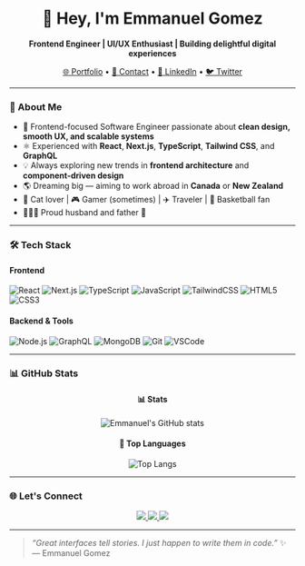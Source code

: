 <h1 align="center">👋 Hey, I'm Emmanuel Gomez</h1>

<p align="center">
  <b>Frontend Engineer | UI/UX Enthusiast | Building delightful digital experiences</b>
</p>

<p align="center">
  <a href="https://www.gomezdev.co" target="_blank">🌐 Portfolio</a> •
  <a href="mailto:eagomez2387@gmail.com">📧 Contact</a> •
  <a href="https://www.linkedin.com/in/emmanuel-gomez-dev/">💼 LinkedIn</a> •
  <a href="https://twitter.com/gomez5sh">🐦 Twitter</a>
</p>

---

### 🧠 About Me  

- 🧩 Frontend-focused Software Engineer passionate about **clean design, smooth UX, and scalable systems**  
- ⚛️ Experienced with **React**, **Next.js**, **TypeScript**, **Tailwind CSS**, and **GraphQL**  
- 💡 Always exploring new trends in **frontend architecture** and **component-driven design**  
- 🌎 Dreaming big — aiming to work abroad in **Canada** or **New Zealand**  
- 🐾 Cat lover | 🎮 Gamer (sometimes) | ✈️ Traveler | 🏀 Basketball fan  
- 👨‍👩‍👧 Proud husband and father 💛  

---

### 🛠️ Tech Stack

#### Frontend
![React](https://img.shields.io/badge/-React-20232a?style=for-the-badge&logo=react)
![Next.js](https://img.shields.io/badge/-Next.js-000000?style=for-the-badge&logo=next.js)
![TypeScript](https://img.shields.io/badge/-TypeScript-007ACC?style=for-the-badge&logo=typescript)
![JavaScript](https://img.shields.io/badge/-JavaScript-F7DF1E?style=for-the-badge&logo=javascript)
![TailwindCSS](https://img.shields.io/badge/-TailwindCSS-38B2AC?style=for-the-badge&logo=tailwind-css)
![HTML5](https://img.shields.io/badge/-HTML5-E34F26?style=for-the-badge&logo=html5)
![CSS3](https://img.shields.io/badge/-CSS3-1572B6?style=for-the-badge&logo=css3)

#### Backend & Tools
![Node.js](https://img.shields.io/badge/-Node.js-339933?style=for-the-badge&logo=node.js)
![GraphQL](https://img.shields.io/badge/-GraphQL-E10098?style=for-the-badge&logo=graphql)
![MongoDB](https://img.shields.io/badge/-MongoDB-4EA94B?style=for-the-badge&logo=mongodb)
![Git](https://img.shields.io/badge/-Git-F05032?style=for-the-badge&logo=git)
![VSCode](https://img.shields.io/badge/-VSCode-0078D4?style=for-the-badge&logo=visual-studio-code)

---

### 📊 GitHub Stats

<div align="center">

#### 📊 Stats
![Emmanuel's GitHub stats](https://github-readme-stats.vercel.app/api?username=gomez5sh&show_icons=true&theme=tokyonight&hide_border=true&bg_color=00000000)

#### 💬 Top Languages  
![Top Langs](https://github-readme-stats.vercel.app/api/top-langs/?username=gomez5sh&layout=compact&theme=tokyonight&hide_border=true)

</div>

---

### 🌐 Let's Connect

<p align="center">
  <a href="https://www.linkedin.com/in/emmanuel-gomez-dev/">
    <img src="https://img.shields.io/badge/LinkedIn-Emmanuel%20Gomez-blue?style=for-the-badge&logo=linkedin"/>
  </a>
  <a href="https://twitter.com/gomez5sh">
    <img src="https://img.shields.io/badge/Twitter-@gomez5sh-1DA1F2?style=for-the-badge&logo=twitter"/>
  </a>
  <a href="https://www.instagram.com/gomez5sh/">
    <img src="https://img.shields.io/badge/Instagram-@gomez5sh-E4405F?style=for-the-badge&logo=instagram"/>
  </a>
</p>

---

> _“Great interfaces tell stories. I just happen to write them in code.”_ ✨  
> — Emmanuel Gomez

